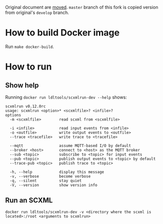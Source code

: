 Original document are [moved](README_old.md).
`master` branch of this fork is copied version from original's `develop` branch.

# How to build Docker image

Run `make docker-build`.

# How to run 

## Show help

Running `docker run ldltools/scxmlrun-dev --help` shows:

```
scxmlrun v0.12.0rc
usage: scxmlrun <option>* <scxmlfile>? <infile>?
options
  -m <scxmlfile>        read scxml from <scxmlfile>

  -i <infile>           read input events from <infile>
  -o <outfile>          write output events to <outfile>
  --trace <tracefile>   write trace to <tracefile>

  --mqtt                assume MQTT-based I/O by default
  --broker <host>       connect to <host> as the MQTT broker
  --sub <topic>         subscribe to <topic> for input events
  --pub <topic>         publish output events to <topic> by default
  --trace-pub <topic>   publish trace to <topic>

  -h, --help            display this message
  -v, --verbose         become verbose
  -q, --silent          stay quiet
  -V, --version         show version info
```

## Run an SCXML

`docker run ldltools/scxmlrun-dev -v <directory where the scxml is located>:/root <arguments to scxmlrun>`
